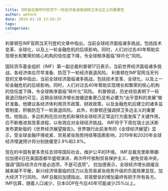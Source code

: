 ```yaml
---
title: IMF副总裁呼吁防范下一轮经济衰退强调捍卫多边主义的重要性
author: wetech
date: 2019-01-18 13:54:37
tags: 
categories: 
---
```

利普顿在IMF官网当天刊登的文章中指出，当前全球经济面临诸多挑战，包括技术变革、全球化，以及上一轮金融危机的后续影响。同时，人们对过去40年帮助实现增长和繁荣的核心机构的信任度下降，令全球秩序面临“碎片化”风险。
<!-- more -->
国际货币基金组织（IMF）第一副总裁利普顿17日表示，当前世界经济面临诸多挑战，各经济体应尽早准备、防范下一轮经济衰退风险。
利普顿在IMF官网当天刊登的文章中指出，当前全球经济面临诸多挑战，包括技术变革、全球化，以及上一轮金融危机的后续影响。同时，人们对过去40年帮助实现增长和繁荣的核心机构的信任度下降，令全球秩序面临“碎片化”风险。
利普顿说，历史经验表明下一轮衰退已隐约可见，近期全球经济增长放缓迹象更凸显有必要为“出乎意料的发展”做好准备。他建议各经济体利用货币政策、财政政策，以及金融危机后建立的诸多监管制度，积极防范下一轮衰退风险。
此外，利普顿还强调捍卫多边主义的重要性。他指出，多边机构在应对危机和保持全球经济正常运行方面发挥了关键作用，应不断推进其改革进程，以有效应对全球经济挑战。
IMF将于下周在瑞士达沃斯发布更新版的《世界经济展望报告》。世界银行此前发布的《全球经济展望》显示，受全球金融环境收紧、贸易紧张局势持续等因素影响，2019年和2020年全球经济增速预计将分别放缓至2.9%和2.8%。
 
 
现在的中国有更多责任去领导国际社会，维护公平的环境。
IMF总裁克里斯蒂娜·拉加德4日在美国首都华盛顿演讲，再次呼吁抵制贸易保护主义、避免贸易冲突，强调“国际经济合作是必选项，不是可选项”。
拉加德表示，全球经济增长趋缓且越来越不平衡，新兴经济体面临的压力以及贸易紧张局势升级的负面效果显现，加大经济下行风险。
IMF总裁拉加德指出，贸易壁垒的增加最终有损于所有各方。
IMF估算，随着人口减少，日本GDP在今后40年可能减少25%以上。
